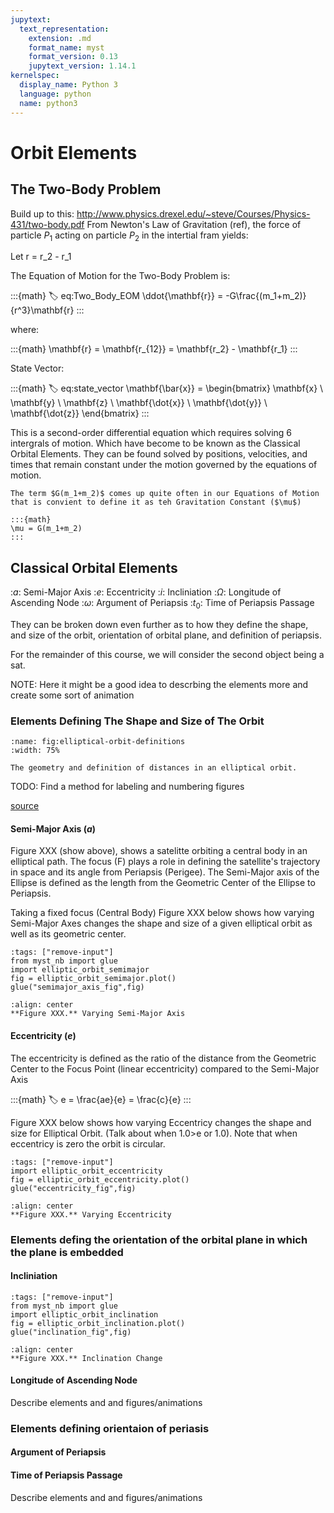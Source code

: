 ```yaml
---
jupytext:
  text_representation:
    extension: .md
    format_name: myst
    format_version: 0.13
    jupytext_version: 1.14.1
kernelspec:
  display_name: Python 3
  language: python
  name: python3
---
```



# Orbit Elements


## The Two-Body Problem

Build up to this:
http://www.physics.drexel.edu/~steve/Courses/Physics-431/two-body.pdf
From Newton's Law of Gravitation (ref), the force of particle $P_1$ acting on particle $P_2$ in the intertial fram yields: 

Let r = r_2 - r_1

The Equation of Motion for the Two-Body Problem is:

:::{math}
:label: eq:Two_Body_EOM
\ddot{\mathbf{r}} = -G\frac{(m_1+m_2)}{r^3}\mathbf{r}
:::

where:

<!-- :::{math}
M = m_1 + m_2
::: -->

:::{math}
\mathbf{r} = \mathbf{r_{12}} = \mathbf{r_2} - \mathbf{r_1}
:::

State Vector:

:::{math}
:label: eq:state_vector
\mathbf{\bar{x}} = \begin{bmatrix} 
    \mathbf{x} \\ \mathbf{y} \\ \mathbf{z} \\
    \mathbf{\dot{x}} \\ \mathbf{\dot{y}} \\ \mathbf{\dot{z}}
\end{bmatrix}
:::

This is a second-order differential equation which requires solving 6 intergrals of motion. Which have become to be known as the Classical Orbital Elements. They can be found solved by positions, velocities, and times that remain constant under the motion governed by the equations of motion.


```{note}
The term $G(m_1+m_2)$ comes up quite often in our Equations of Motion that is convient to define it as teh Gravitation Constant ($\mu$)

:::{math}
\mu = G(m_1+m_2)
:::
```

## Classical Orbital Elements

:$a$: Semi-Major Axis
:$e$: Eccentricity
:$i$: Incliniation
:$\Omega$: Longitude of Ascending Node
:$\omega$: Argument of Periapsis
:$t_0$: Time of Periapsis Passage

They can be broken down even further as to how they define the shape, and size of the orbit, orientation of orbital plane, and definition of periapsis. 



For the remainder of this course, we will consider the second object being a sat. 


NOTE: Here it might be a good idea to descrbing the elements more and create some sort of animation

### Elements Defining The Shape and Size of The Orbit

<!-- ```{image} ./images/elliptic_orbit_image.jpeg
:alt: Elliptic Orbit Definition
``` -->

```{figure} ./images/elliptic_orbit_image.jpeg
:name: fig:elliptical-orbit-definitions
:width: 75%

The geometry and definition of distances in an elliptical orbit.
```

TODO: Find a method for labeling and numbering figures

[source](https://space.stackexchange.com/questions/28361/spiraling-out-from-circular-orbit-to-escape-via-low-thrust-what-is-%CE%B3-gamma#:~:text=by%20uhoh%27s%20comment-,Source,-It%20is%20just)

#### Semi-Major Axis ($a$)


Figure XXX (show above), shows a satelitte orbiting a central body in an elliptical path. The focus (F) plays a role in defining the satellite's trajectory in space and its angle from Periapsis (Perigee). The Semi-Major axis of the Ellipse is defined as the length from the Geometric Center of the Ellipse to Periapsis. 

Taking a fixed focus (Central Body) Figure XXX below shows how varying Semi-Major Axes changes the shape and size of a given elliptical orbit as well as its geometric center. 

```{code-cell} ipython3
:tags: ["remove-input"]
from myst_nb import glue
import elliptic_orbit_semimajor
fig = elliptic_orbit_semimajor.plot()
glue("semimajor_axis_fig",fig)
```

```{glue:figure} semimajor_axis_fig
:align: center
**Figure XXX.** Varying Semi-Major Axis
```


#### Eccentricity ($e$)

The eccentricity is defined as the ratio of the distance from the Geometric Center to the Focus Point (linear eccentricity) compared to the Semi-Major Axis 

:::{math}
:label:
e = \frac{ae}{e} = \frac{c}{e}
:::

Figure XXX below shows how varying Eccentricy changes the shape and size for Elliptical Orbit. (Talk about when 1.0>e or 1.0). Note that when eccentricy is zero the orbit is circular.

```{code-cell} ipython3
:tags: ["remove-input"]
import elliptic_orbit_eccentricity
fig = elliptic_orbit_eccentricity.plot()
glue("eccentricity_fig",fig)
```

```{glue:figure} eccentricity_fig
:align: center
**Figure XXX.** Varying Eccentricity
```

### Elements defing the orientation of the orbital plane in which the plane is embedded

#### Incliniation

```{code-cell} ipython3
:tags: ["remove-input"]
from myst_nb import glue
import elliptic_orbit_inclination
fig = elliptic_orbit_inclination.plot()
glue("inclination_fig",fig)
```

```{glue:figure} inclination_fig
:align: center
**Figure XXX.** Inclination Change
```

#### Longitude of Ascending Node

Describe elements and and figures/animations

### Elements defining orientaion of periasis

#### Argument of Periapsis

#### Time of Periapsis Passage

Describe elements and and figures/animations
